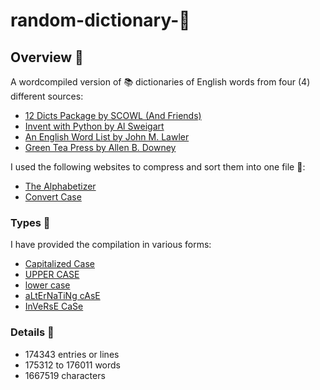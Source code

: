 # random-dictionary-📖
 ## **Overview** 🦅
 A wordcompiled version of 📚 dictionaries of English words from four (4) different sources:
 * [12 Dicts Package by SCOWL (And Friends)](http://wordlist.aspell.net/12dicts/)
 * [Invent with Python by Al Sweigart](https://inventwithpython.com/dictionary.txt)
 * [An English Word List by John M. Lawler](http://www-personal.umich.edu/~jlawler/wordlist.html)
 * [Green Tea Press by Allen B. Downey](https://greenteapress.com/thinkpython2/code/words.txt)

I used the following websites to compress and sort them into one file 📄:
* [The Alphabetizer](https://alphabetizer.flap.tv/) 
* [Convert Case](https://convertcase.net/)

### **Types** 📂
I have provided the compilation in various forms:
* [Capitalized Case](https://raw.githubusercontent.com/pendraic/random-dictionary/main/dictionary_capitalized.txt)
* [UPPER CASE](https://raw.githubusercontent.com/pendraic/random-dictionary/main/dictionary_upper.txt)
* [lower case](https://raw.githubusercontent.com/pendraic/random-dictionary/main/dictionary_lower.txt)
* [aLtErNaTiNg cAsE](https://raw.githubusercontent.com/pendraic/random-dictionary/main/dictionary_alternating.txt)
* [InVeRsE CaSe](https://raw.githubusercontent.com/pendraic/random-dictionary/main/dictionary_inverse.txt)

 ### **Details** 🔢
  * 174343 entries or lines
  * 175312 to 176011 words
  * 1667519 characters
